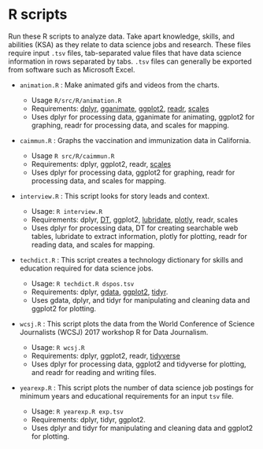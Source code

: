 # R scripts

Run these R scripts to analyze data. Take apart knowledge, skills, and abilities (KSA) as they relate to data science jobs and research.
These files require input `.tsv` files, tab-separated value files that have data science information in rows separated by tabs. `.tsv` files
can generally be exported from software such as Microsoft Excel.

* `animation.R` : Make animated gifs and videos from the charts.
    - Usage `R/src/R/animation.R`
    - Requirements: [dplyr](https://anaconda.org/r/r-dplyr), [gganimate](https://anaconda.org/conda-forge/r-gganimate), [ggplot2](https://anaconda.org/r/r-ggplot2), [readr](https://anaconda.org/conda-forge/r-readr), [scales](https://anaconda.org/r/r-scales)
    - Uses dplyr for processing data, gganimate for animating, ggplot2 for graphing, readr for processing data, and scales for mapping.

* `caimmun.R` : Graphs the vaccination and immunization data in California.
    - Usage `R src/R/caimmun.R`
    - Requirements: dplyr, ggplot2, readr, [scales](https://anaconda.org/r/r-scales)
    - Uses dplyr for processing data, ggplot2 for graphing, readr for processing data, and scales for mapping.

* `interview.R` : This script looks for story leads and context.
    - Usage: `R interview.R`
    - Requirements: dplyr, [DT](https://anaconda.org/r/r-dt), ggplot2, [lubridate](https://anaconda.org/r/r-dt), [plotly](https://anaconda.org/plotly/plotly), readr, scales
    - Uses dplyr for processing data, DT for creating searchable web tables, lubridate to extract information, plotly for plotting, readr for reading data, and scales for mapping.

* `techdict.R` : This script creates a technology dictionary for skills and education required for data science jobs. 
    - Usage: `R techdict.R dspos.tsv` 
    - Requirements: dplyr, [gdata](https://anaconda.org/anaconda/gdata), [ggplot2](https://anaconda.org/r/r-ggplot2), [tidyr](https://anaconda.org/r/r-tidyr).
    - Uses gdata, dplyr, and tidyr for manipulating and cleaning data and ggplot2 for plotting. 

* `wcsj.R` : This script plots the data from the World Conference of Science Journalists (WCSJ) 2017 workshop R for Data Journalism. 
    - Usage: `R wcsj.R`
    - Requirements: dplyr, ggplot2, readr, [tidyverse](https://anaconda.org/r/r-tidyverse)
    - Uses dplyr for processing data, ggplot2 and tidyverse for plotting, and readr for reading and writing files.

* `yearexp.R` : This script plots the number of data science job postings for minimum years and educational requirements for an input `tsv` file.
    - Usage: `R yearexp.R exp.tsv`
    - Requirements: dplyr, tidyr, ggplot2. 
    - Uses dplyr and tidyr for manipulating and cleaning data and ggplot2 for plotting. 
